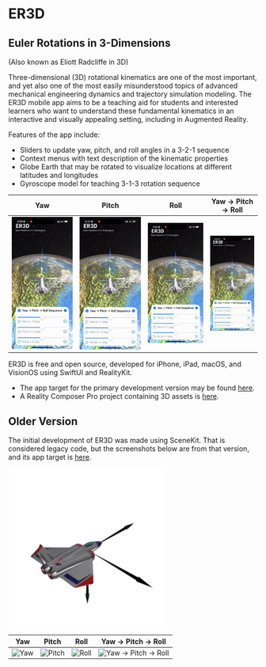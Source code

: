 # ER3D

## Euler Rotations in 3-Dimensions

(Also known as Eliott Radcliffe in 3D)

Three-dimensional (3D) rotational kinematics are one of the most important, and yet also one of the most easily misunderstood topics of advanced mechanical engineering dynamics and trajectory simulation modeling. 
The ER3D mobile app aims to be a teaching aid for students and interested learners who want to understand these fundamental kinematics in an interactive and visually appealing setting, including in Augmented Reality.

Features of the app include:
- Sliders to update yaw, pitch, and roll angles in a 3-2-1 sequence
- Context menus with text description of the kinematic properties
- Globe Earth that may be rotated to visualize locations at different latitudes and longitudes
- Gyroscope model for teaching 3-1-3 rotation sequence

| Yaw                      | Pitch                        | Roll                       | Yaw → Pitch → Roll                               |
|--------------------------|------------------------------|----------------------------|--------------------------------------------------|
| ![Yaw](assets/yawRK.gif) | ![Pitch](assets/pitchRK.gif) | ![Roll](assets/rollRK.gif) | ![Yaw → Pitch → Roll](assets/yawPitchRollRK.gif) |

ER3D is free and open source, developed for iPhone, iPad, macOS, and VisionOS using SwiftUI and RealityKit.

- The app target for the primary development version may be found [here](https://github.com/radcli14/er3d/tree/main/ER3D/EulerRotations3D).
- A Reality Composer Pro project containing 3D assets is [here](https://github.com/radcli14/er3d/tree/main/ER3D/Globe).

## Older Version

The initial development of ER3D was made using SceneKit.
That is considered legacy code, but the screenshots below are from that version, and its app target is [here](https://github.com/radcli14/er3d/tree/main/ER3D/ER3D).

![Screen Grab From iOS](assets/er3d.gif)

| Yaw                    | Pitch                      | Roll                     | Yaw → Pitch → Roll                             |
|------------------------|----------------------------|--------------------------|------------------------------------------------|
| ![Yaw](assets/yaw.gif) | ![Pitch](assets/pitch.gif) | ![Roll](assets/roll.gif) | ![Yaw → Pitch → Roll](assets/yawPitchRoll.gif) |
